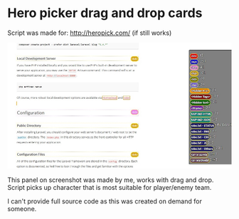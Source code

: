 # Hero picker drag and drop cards

Script was made for: http://heropick.com/ (if still works)

![alt text](https://raw.githubusercontent.com/Volmarg/Seo-tool-Grease-Monkey-Tampermonkey/master/screenshot.jpg)

This panel on screenshot was made by me, works with drag and drop. Script picks up character that is most suitable for player/enemy team.

I can't provide full source code as this was created on demand for someone.